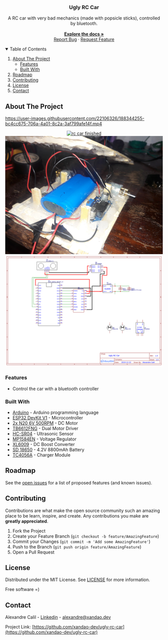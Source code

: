 <br />
<p align="center">
  <h3 align="center">Ugly RC Car</h3>
  <p align="center">
    A RC car with very bad mechanics (made with popsicle sticks), controlled by bluetooth.
    <br />
    <br />
    <a href="https://github.com/xandao-dev/ugly-rc-car"><strong>Explore the docs »</strong></a>
    <br />
    <a href="https://github.com/xandao-dev/ugly-rc-car/issue">Report Bug</a>
    ·
    <a href="https://github.com/xandao-dev/ugly-rc-car/issues">Request Feature</a>
  </p>
</p>

<!-- TABLE OF CONTENTS -->
<details open="open">
  <summary>Table of Contents</summary>
  <ol>
    <li>
      <a href="#about-the-project">About The Project</a>
      <ul>
        <li><a href="#features">Features</a></li>
        <li><a href="#built-with">Built With</a></li>
      </ul>
    </li>
    <li><a href="#roadmap">Roadmap</a></li>
    <li><a href="#contributing">Contributing</a></li>
    <li><a href="#license">License</a></li>
    <li><a href="#contact">Contact</a></li>
  </ol>
</details>

## About The Project

https://user-images.githubusercontent.com/22106326/188344255-bc4cc675-706a-4a01-8c2a-3af799afe14f.mp4

<div align="center">
  <a href="https://github.com/xandao-dev/ugly-rc-car">
    <img src="./assets/car-finished.jpg" alt="rc car finished">
    <img src="./assets/car-open.jpg" alt="rc car open">
    <img src="./assets/schematic.png" alt="rc car schematic">
  </a>
</div>

### Features

-   Control the car with a bluetooth controller

### Built With

-   [Arduino](https://www.arduino.cc/) - Arduino programming language
-   [ESP32 DevKit V1](https://www.espressif.com/en/products/socs/esp32) - Microcontroller
-   [2x N20 6V 500RPM](https://www.pololu.com/category/60/micro-metal-gearmotors) - DC Motor
-   [TB6612FNG](https://www.pololu.com/product/713) - Dual Motor Driver
-   [HC-SR04](https://www.sparkfun.com/products/15569) - Ultrasonic Sensor
-   [MP1584EN](https://www.amazon.com/MP1584EN-DC-DC-Converter-Adjustable-Module/dp/B01MQGMOKI) - Voltage Regulator
-   [XL6009](https://components101.com/modules/xl6009-dc-dc-step-down-voltage-regulator-module) - DC Boost Converter
-   [SD 18650](https://www.amazon.com/18650-battery/s?k=18650+battery) - 4.2V 8800mAh Battery
-   [TC4056A](https://www.addicore.com/TP4056-Charger-and-Protection-Module-p/ad310.htm) - Charger Module

## Roadmap

See the [open issues](https://github.com/xandao-dev/ugly-rc-car/issues) for a list of proposed features (and known issues).

## Contributing

Contributions are what make the open source community such an amazing place to be learn, inspire, and create. Any contributions you make are **greatly appreciated**.

1. Fork the Project
2. Create your Feature Branch (`git checkout -b feature/AmazingFeature`)
3. Commit your Changes (`git commit -m 'Add some AmazingFeature'`)
4. Push to the Branch (`git push origin feature/AmazingFeature`)
5. Open a Pull Request

## License

Distributed under the MIT License. See [LICENSE](./LICENSE.md) for more information.

Free software =)

## Contact

Alexandre Calil - [Linkedin](https://www.linkedin.com/in/xandao-dev/) - [alexandre@xandao.dev](mailto:alexandre@xandao.dev)

Project Link: [https://github.com/xandao-dev/ugly-rc-car](https://github.com/xandao-dev/ugly-rc-car)

